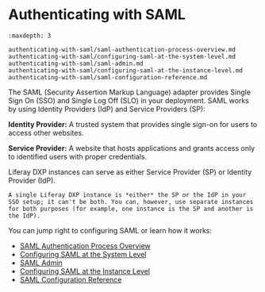 # Authenticating with SAML

```{toctree}
:maxdepth: 3

authenticating-with-saml/saml-authentication-process-overview.md
authenticating-with-saml/configuring-saml-at-the-system-level.md
authenticating-with-saml/saml-admin.md
authenticating-with-saml/configuring-saml-at-the-instance-level.md
authenticating-with-saml/saml-configuration-reference.md
```

The SAML (Security Assertion Markup Language) adapter provides Single Sign On (SSO) and Single Log Off (SLO) in your deployment. SAML works by using Identity Providers (IdP) and Service Providers (SP):

**Identity Provider:** A trusted system that provides single sign-on for users to access other websites.

**Service Provider:** A website that hosts applications and grants access only to identified users with proper credentials.

Liferay DXP instances can serve as either Service Provider (SP) or Identity Provider (IdP).

```{note}
A single Liferay DXP instance is *either* the SP or the IdP in your SSO setup; it can't be both. You can, however, use separate instances for both purposes (for example, one instance is the SP and another is the IdP).
```

You can jump right to configuring SAML or learn how it works:

* [SAML Authentication Process Overview](./authenticating-with-saml/saml-authentication-process-overview.md)
* [Configuring SAML at the System Level](./authenticating-with-saml/configuring-saml-at-the-system-level.md)
* [SAML Admin](./authenticating-with-saml/saml-admin.md)
* [Configuring SAML at the Instance Level](./authenticating-with-saml/configuring-saml-at-the-instance-level.md)
* [SAML Configuration Reference](./authenticating-with-saml/saml-configuration-reference.md)
